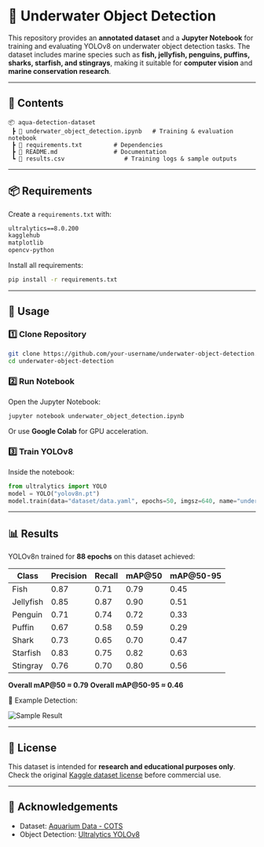 
# 🌊 Underwater Object Detection

This repository provides an **annotated dataset** and a **Jupyter Notebook** for training and evaluating YOLOv8 on underwater object detection tasks. The dataset includes marine species such as **fish, jellyfish, penguins, puffins, sharks, starfish, and stingrays**, making it suitable for **computer vision** and **marine conservation research**.

---

## 📂 Contents

```
📦 aqua-detection-dataset   
 ┣ 📜 underwater_object_detection.ipynb   # Training & evaluation notebook  
 ┣ 📜 requirements.txt         # Dependencies  
 ┣ 📜 README.md                # Documentation  
 ┗ 📜 results.csv                 # Training logs & sample outputs
```

---

## 📦 Requirements

Create a `requirements.txt` with:

```txt
ultralytics==8.0.200
kagglehub
matplotlib
opencv-python
```

Install all requirements:

```bash
pip install -r requirements.txt
```

---

## 🚀 Usage

### 1️⃣ Clone Repository

```bash
git clone https://github.com/your-username/underwater-object-detection.git
cd underwater-object-detection
```

### 2️⃣ Run Notebook

Open the Jupyter Notebook:

```bash
jupyter notebook underwater_object_detection.ipynb
```

Or use **Google Colab** for GPU acceleration.

### 3️⃣ Train YOLOv8

Inside the notebook:

```python
from ultralytics import YOLO
model = YOLO("yolov8n.pt")
model.train(data="dataset/data.yaml", epochs=50, imgsz=640, name="underwater_train")
```

---

## 📊 Results

YOLOv8n trained for **88 epochs** on this dataset achieved:

| Class     | Precision | Recall | mAP@50 | mAP@50-95 |
| --------- | --------- | ------ | ------ | --------- |
| Fish      | 0.87      | 0.71   | 0.79   | 0.45      |
| Jellyfish | 0.85      | 0.87   | 0.90   | 0.51      |
| Penguin   | 0.71      | 0.74   | 0.72   | 0.33      |
| Puffin    | 0.67      | 0.58   | 0.59   | 0.29      |
| Shark     | 0.73      | 0.65   | 0.70   | 0.47      |
| Starfish  | 0.83      | 0.75   | 0.82   | 0.63      |
| Stingray  | 0.76      | 0.70   | 0.80   | 0.56      |

**Overall mAP@50 ≈ 0.79**
**Overall mAP@50-95 ≈ 0.46**

📌 Example Detection:

![Sample Result](results/sample_output.jpg)

---

## 📜 License

This dataset is intended for **research and educational purposes only**. Check the original [Kaggle dataset license](https://www.kaggle.com/datasets/slavkoprytula/aquarium-data-cots) before commercial use.

---

## 🙌 Acknowledgements

* Dataset: [Aquarium Data - COTS](https://www.kaggle.com/datasets/slavkoprytula/aquarium-data-cots)
* Object Detection: [Ultralytics YOLOv8](https://github.com/ultralytics/ultralytics)


